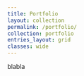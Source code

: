 ```yaml
---
title: Portfolio
layout: collection
permalink: /portfolio/
collection: portfolio
entries_layout: grid
classes: wide
---
```


blabla
